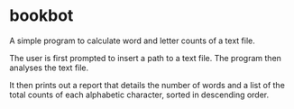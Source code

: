 # bookbot
A simple program to calculate word and letter counts of a text file.

The user is first prompted to insert a path to a text file. The program then analyses the text file.

It then prints out a report that details the number of words and a list of the total counts of each alphabetic character, sorted in descending order.